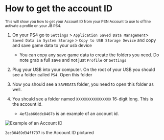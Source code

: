 # How to get the account ID
<sub> This will show you how to get your Account ID from your PSN Account to use to offline activate a profile on your JB PS4. </sub>

1. On your PS4 go to `Settings` > `Application Saved Data Management`> `Saved Data in System Storage` > `Copy to USB Storage Device` and copy and save game data to your usb device

    - You can copy any save game data to create the folders you need. Do note grab a full save and not just `Profile` or `Settings`
    
2. Plug your USB into your computer. On the root of your USB you should see a folder called `PS4`. Open this folder

3. Now you should see a `SAVEDATA` folder, you need to open this folder as well.

4. You should see a folder named `XXXXXXXXXXXXXXXX` 16-digit long. This is the account id. 
    - `4ef2ab66ddc8467b` is an example of an account id.
  
![Example of an Account ID](https://cdn.discordapp.com/attachments/1019440961169928323/1019443911653072978/unknown.png)

`2ec30469d34ff737` is the Account ID pictured



